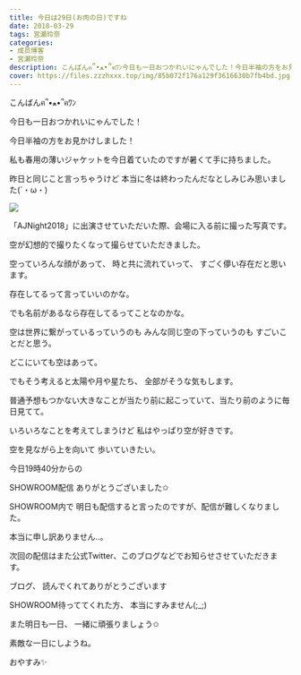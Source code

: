 ```yaml
---
title: 今日は29日(お肉の日)ですね
date: 2018-03-29
tags: 宮瀬玲奈
categories: 
- 成员博客
- 宮瀬玲奈
description: こんばんฅ՞•ﻌ•՞ฅﾜﾝ今日も一日おつかれいにゃんでした！今日半袖の方をお見かけしました！私も春用の薄いジャケットを今日着ていたのですが暑くて手に持ちました。昨日と同じこと言...
cover: https://files.zzzhxxx.top/img/85b072f176a129f3616630b7fb4bd.jpg 
---
```




こんばんฅ՞•ﻌ•՞ฅﾜﾝ


今日も一日おつかれいにゃんでした！




今日半袖の方をお見かけしました！

私も春用の薄いジャケットを今日着ていたのですが暑くて手に持ちました。


昨日と同じこと言っちゃうけど
本当に冬は終わったんだなとしみじみ思いました(´・ω・)






![](https://files.zzzhxxx.top/img/85b072f176a129f3616630b7fb4bd.jpg)



「AJNight2018」に出演させていただいた際、会場に入る前に撮った写真です。









空が幻想的で撮りたくなって撮らせていただきました。








空っていろんな顔があって、
時と共に流れていって、
すごく儚い存在だと思います。


存在してるって言っていいのかな。


でも名前があるなら存在してるってことなのかな。




空は世界に繋がっているっていうのも
みんな同じ空の下っていうのも
すごいことだと思う。

どこにいても空はあって。


でもそう考えると太陽や月や星たち、
全部がそうな気もします。



普通予想もつかない大きなことが当たり前に起こっていて、当たり前のように毎日見てて。




いろいろなことを考えてしまうけど
私はやっぱり空が好きです。







空を見ながら上を向いて
歩いていきたい。














今日19時40分からの

SHOWROOM配信
ありがとうございました✩


SHOWROOM内で
明日も配信すると言ったのですが、配信が難しくなりました。

本当に申し訳ありません..。


次回の配信はまた公式Twitter、このブログなどでお知らせさせていただきます。








ブログ、
読んでくれてありがとうございます


SHOWROOM待っててくれた方、
本当にすみません(;_;)


また明日も一日、
一緒に頑張りましょう✩


素敵な一日にしようね。




おやすみ✨


